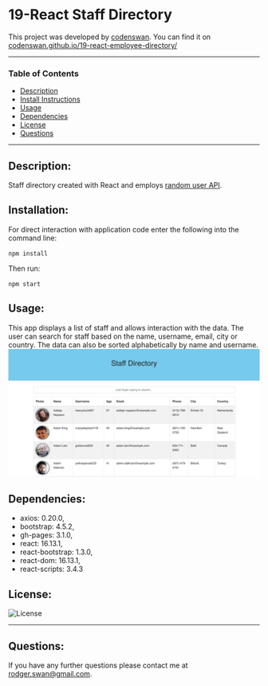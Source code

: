 # 19-React Staff Directory
This project was developed by [codenswan](https://github.com/codenswan). You can find it on [codenswan.github.io/19-react-employee-directory/](https://codenswan.github.io/19-react-employee-directory/)&nbsp;  

---

### Table of Contents
* [Description](#Description)
* [Install Instructions](#Installation)
* [Usage](#Usage)
* [Dependencies](#Dependencies)
* [License](#License)
* [Questions](#Questions)

---

## Description:
Staff directory created with React and employs [random user API](https://randomuser.me/documentation).

## Installation:
For direct interaction with application code enter the following into the command line:

    npm install

Then run:

    npm start

## Usage:
This app displays a list of staff and allows interaction with the data. The user can search for staff based on the name, username, email, city or country. The data can also be sorted alphabetically by name and username.
<img src="public/Screen%20Shot%202020-09-30%20at%208.44.23%20pm.png" width="1050"/>

## Dependencies:
* axios: 0.20.0,
* bootstrap: 4.5.2,
* gh-pages: 3.1.0,
* react: 16.13.1,
* react-bootstrap: 1.3.0,
* react-dom: 16.13.1,
* react-scripts: 3.4.3

## License:
![License](https://img.shields.io/badge/License-MIT-green)

---
## Questions:
If you have any further questions please contact me at [rodger.swan@gmail.com](mailto:rodger.swan@gmail.com).
